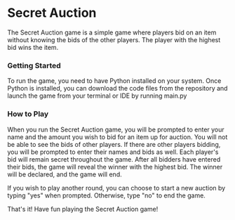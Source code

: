 <h1>Secret Auction</h1>

<p>The Secret Auction game is a simple game where players bid on an item without knowing the bids of the other players. The player with the highest bid wins the item.</p>

<h3>Getting Started</h3>

<p>To run the game, you need to have Python installed on your system. Once Python is installed, you can download the code files from the repository and launch the game from your terminal or IDE by running main.py</p>

<h3>How to Play</h3>

<p>When you run the Secret Auction game, you will be prompted to enter your name and the amount you wish to bid for an item up for auction. You will not be able to see the bids of other players. If there are other players bidding, you will be prompted to enter their names and bids as well. Each player's bid will remain secret throughout the game. After all bidders have entered their bids, the game will reveal the winner with the highest bid. The winner will be declared, and the game will end.
<p>If you wish to play another round, you can choose to start a new auction by typing "yes" when prompted. Otherwise, type "no" to end the game.</p>
<p>That's it! Have fun playing the Secret Auction game!</p>
